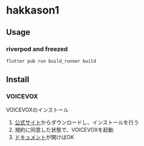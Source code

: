 # hakkason1

## Usage

### riverpod and freezed
```bash
flutter pub run build_runner build
```
## Install

### VOICEVOX

VOICEVOXのインストール

1. [公式サイト](https://voicevox.hiroshiba.jp/)からダウンロードし、インストールを行う
2. 規約に同意した状態で、VOICEVOXを起動
3. [ドキュメント](http://localhost:50021/docs)が開けばOK